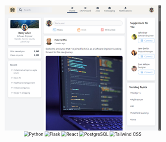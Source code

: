 <div align="center"> <br /> <img src="https://github.com/nhier17/my-portfolio/blob/main/public/hh.png" alt="HireHub Banner"> <br /> <div> <img src="https://img.shields.io/badge/-Python-black?style=for-the-badge&logoColor=white&logo=python&color=3776AB" alt="Python" /> <img src="https://img.shields.io/badge/-Flask-black?style=for-the-badge&logoColor=white&logo=flask&color=000000" alt="Flask" /> <img src="https://img.shields.io/badge/-React-black?style=for-the-badge&logoColor=white&logo=react&color=61DAFB" alt="React" /> <img src="https://img.shields.io/badge/-PostgreSQL-black?style=for-the-badge&logoColor=white&logo=postgresql&color=336791" alt="PostgreSQL" /> <img src="https://img.shields.io/badge/-Tailwind_CSS-black?style=for-the-badge&logoColor=white&logo=tailwindcss&color=06B6D4" alt="Tailwind CSS" /> </div> </div>

